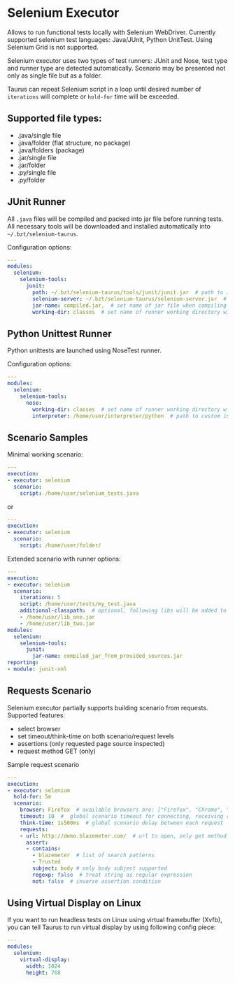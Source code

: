 # Selenium Executor
Allows to run functional tests locally with Selenium WebDriver. Currently supported selenium test languages: Java/JUnit, Python UnitTest. Using Selenium Grid is not supported.

Selenium executor uses two types of test runners: JUnit and Nose, test type and runner type are detected automatically. Scenario may be presented not only as single file but as a folder.

Taurus can repeat Selenium script in a loop until desired number of `iterations` will complete or `hold-for` time will be exceeded.

## Supported file types:

  - .java/single file
  - .java/folder (flat structure, no package)
  - .java/folders (package)
  - .jar/single file
  - .jar/folder
  - .py/single file
  - .py/folder

## JUnit Runner

All `.java` files will be compiled and packed into jar file before running tests. All necessary tools will be downloaded and installed automatically into `~/.bzt/selenium-taurus`.

Configuration options:

```yaml
---
modules:
  selenium:
    selenium-tools:
      junit:
        path: ~/.bzt/selenium-taurus/tools/junit/junit.jar  # path to JUnit framework
        selenium-server: ~/.bzt/selenium-taurus/selenium-server.jar  # path to Selenium Standalone Server
        jar-name: compiled.jar,  # set name of jar file when compiling from java source files 
        working-dir: classes  # set name of runner working directory within artifacts dir     
```

## Python Unittest Runner

Python unittests are launched using NoseTest runner.

Configuration options:

```yaml
---
modules:
  selenium:
    selenium-tools:
      nose:
        working-dir: classes  # set name of runner working directory within artifacts dir
        interpreter: /home/user/interpreter/python  # path to custom interpreter.
```

## Scenario Samples
Minimal working scenario:

```yaml
---
execution:
- executor: selenium
  scenario:
    script: /home/user/selenium_tests.java
```

or

```yaml
---
execution:
- executor: selenium
  scenario:
    script: /home/user/folder/
```

Extended scenario with runner options:

```yaml
---
execution:
- executor: selenium
  scenario:
    iterations: 5
    script: /home/user/tests/my_test.java
    additional-classpath:  # optional, following libs will be added to java classpath
    - /home/user/lib_one.jar
    - /home/user/lib_two.jar
modules:
  selenium:
    selenium-tools:
      junit:
        jar-name: compiled_jar_from_provided_sources.jar
reporting:
- module: junit-xml
```

## Requests Scenario
Selenium executor partially supports building scenario from requests.
Supported features:
  - select browser
  - set timeout/think-time on both scenario/request levels
  - assertions (only requested page source inspected)
  - request method GET (only)

Sample request scenario
```yaml
---
execution:
- executor: selenium
  hold-for: 5m
  scenario:
    browser: Firefox  # available browsers are: ["Firefox", "Chrome", "Ie", "Opera"]
    timeout: 10  #  global scenario timeout for connecting, receiving results, 30 seconds by default
    think-time: 1s500ms  # global scenario delay between each request
    requests:
    - url: http://demo.blazemeter.com/  # url to open, only get method is supported
      assert:
      - contains:
        - blazemeter  # list of search patterns
        - Trusted
        subject: body # only body subject supported
        regexp: false  # treat string as regular expression
        not: false  # inverse assertion condition
```

## Using Virtual Display on Linux

If you want to run headless tests on Linux using virtual framebuffer (Xvfb), you can tell Taurus to run virtual display by using following config piece:

```yaml
---
modules:
  selenium:
    virtual-display:
      width: 1024
      height: 768
```